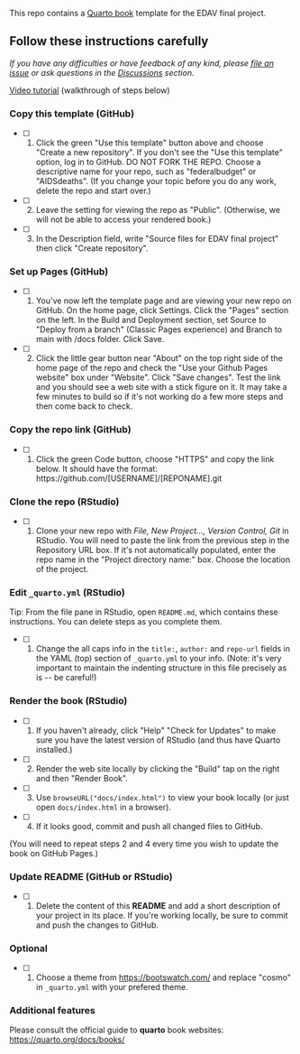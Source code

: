 This repo contains a [Quarto book](https://quarto.org/docs/books/) template for the EDAV final project.

## Follow these instructions carefully

*If you have any difficulties or have feedback of any kind, please [file an issue](https://github.com/jtr13/quarto-edav-template/issues) or ask questions in the [Discussions](https://github.com/jtr13/quarto-edav-template/discussions) section.*

[Video tutorial](https://www.youtube.com/watch?v=emgS2JI4jCk) (walkthrough of steps below)

### Copy this template (GitHub)

-   [ ] 1. Click the green "Use this template" button above and choose "Create a new repository". If you don't see the "Use this template" option, log in to GitHub. DO NOT FORK THE REPO. Choose a descriptive name for your repo, such as "federalbudget" or "AIDSdeaths". (If you change your topic before you do any work, delete the repo and start over.)

-   [ ] 2. Leave the setting for viewing the repo as "Public". (Otherwise, we will not be able to access your rendered book.)

-   [ ] 3. In the Description field, write "Source files for EDAV final project" then click "Create repository".

### Set up Pages (GitHub)

-   [ ] 1. You've now left the template page and are viewing your new repo on GitHub. On the home page, click Settings. Click the "Pages" section on the left. In the Build and Deployment section, set Source to "Deploy from a branch" (Classic Pages experience) and Branch to main with /docs folder. Click Save.

-   [ ] 2. Click the little gear button near "About" on the top right side of the home page of the repo and check the "Use your Github Pages website" box under "Website". Click "Save changes". Test the link and you should see a web site with a stick figure on it. It may take a few minutes to build so if it's not working do a few more steps and then come back to check.

### Copy the repo link (GitHub)

-   [ ] 1. Click the green Code button, choose "HTTPS" and copy the link below. It should have the format: https﻿://github.com/\[USERNAME\]/\[REPONAME\].git

### Clone the repo (RStudio)

-   [ ] 1. Clone your new repo with *File, New Project..., Version Control, Git* in RStudio. You will need to paste the link from the previous step in the Repository URL box. If it's not automatically populated, enter the repo name in the "Project directory name:" box. Choose the location of the project.

### Edit `_quarto.yml` (RStudio)

Tip: From the file pane in RStudio, open `README.md`, which contains these instructions. You can delete steps as you complete them.

-   [ ] 1. Change the all caps info in the `title:`, `author:` and `repo-url` fields in the YAML (top) section of `_quarto.yml` to your info. (Note: it's very important to maintain the indenting structure in this file precisely as is -- be careful!)

### Render the book (RStudio)

-   [ ] 1. If you haven't already, click "Help" "Check for Updates" to make sure you have the latest version of RStudio (and thus have Quarto installed.)

-   [ ] 2. Render the web site locally by clicking the "Build" tap on the right and then "Render Book".

-   [ ] 3. Use `browseURL("docs/index.html")` to view your book locally (or just open `docs/index.html` in a browser).

-   [ ] 4. If it looks good, commit and push all changed files to GitHub.

(You will need to repeat steps 2 and 4 every time you wish to update the book on GitHub Pages.)

### Update README (GitHub or RStudio)

-   [ ] 1. Delete the content of this **README** and add a short description of your project in its place. If you're working locally, be sure to commit and push the changes to GitHub.

### Optional

-   [ ] 1. Choose a theme from <https://bootswatch.com/> and replace "cosmo" in `_quarto.yml` with your prefered theme.

### Additional features

Please consult the official guide to **quarto** book websites: <https://quarto.org/docs/books/>
